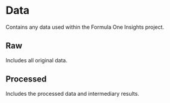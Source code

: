 # Data
Contains any data used within the Formula One Insights project.

## Raw 
Includes all original data.

## Processed 
Includes the processed data and intermediary results.
